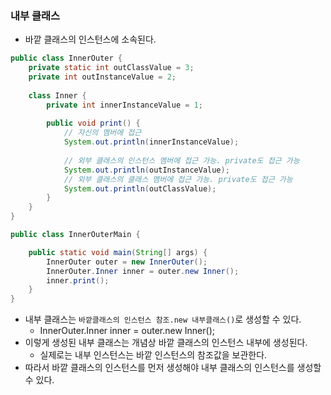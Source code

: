 ### 내부 클래스
- 바깥 클래스의 인스턴스에 소속된다.
```java
public class InnerOuter {
    private static int outClassValue = 3;
    private int outInstanceValue = 2;
    
    class Inner {
        private int innerInstanceValue = 1;
        
        public void print() {
            // 자신의 멤버에 접근
            System.out.println(innerInstanceValue);
            
            // 외부 클래스의 인스턴스 멤버에 접근 가능. private도 접근 가능
            System.out.println(outInstanceValue);
            // 외부 클래스의 클래스 멤버에 접근 가능. private도 접근 가능
            System.out.println(outClassValue);
        }
    }
}
```

```java
public class InnerOuterMain {

    public static void main(String[] args) {
        InnerOuter outer = new InnerOuter();
        InnerOuter.Inner inner = outer.new Inner();
        inner.print();
    }
}
```
- 내부 클래스는 `바깥클래스의 인스턴스 참조.new 내부클래스()`로 생성할 수 있다.
    - InnerOuter.Inner inner = outer.new Inner();
- 이렇게 생성된 내부 클래스는 개념상 바깥 클래스의 인스턴스 내부에 생성된다.
    - 실제로는 내부 인스턴스는 바깥 인스턴스의 참조값을 보관한다.
- 따라서 바깥 클래스의 인스턴스를 먼저 생성해야 내부 클래스의 인스턴스를 생성할 수 있다.